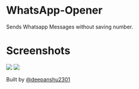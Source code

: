 # WhatsApp-Opener
Sends Whatsapp Messages without saving number. 

# Screenshots 
![](https://i.imgur.com/RF4DJvZ.jpg?1) 
![](https://i.imgur.com/zmqjNsd.jpg?1)

Built by [@deepanshu2301](https://github.com/deepanshu2301)
